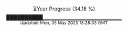 <p align="center">
⏳Year Progress (34.18 %) <br>
██████████▁▁▁▁▁▁▁▁▁▁▁▁▁▁▁▁▁▁▁▁ <br>
<sub>Updated: Mon, 05 May 2025 18:28:33 GMT</sub>
</p>


